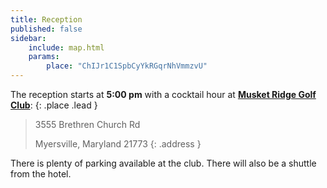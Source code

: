 ```yaml
---
title: Reception
published: false
sidebar:
    include: map.html
    params:
        place: "ChIJr1C1SpbCyYkRGqrNhVmmzvU"
---
```


The reception starts at **5:00 pm** with a cocktail hour at
[**Musket Ridge Golf Club**](http://www.musketridge.com/Club/Scripts/Home/home.asp):
{: .place .lead }

> 3555 Brethren Church Rd
>
> Myersville, Maryland 21773
{: .address }

There is plenty of parking available at the club. There will
also be a shuttle from the hotel.
